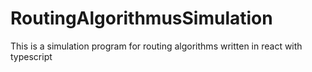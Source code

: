 # RoutingAlgorithmusSimulation
This is a simulation program for routing algorithms written in react with typescript
